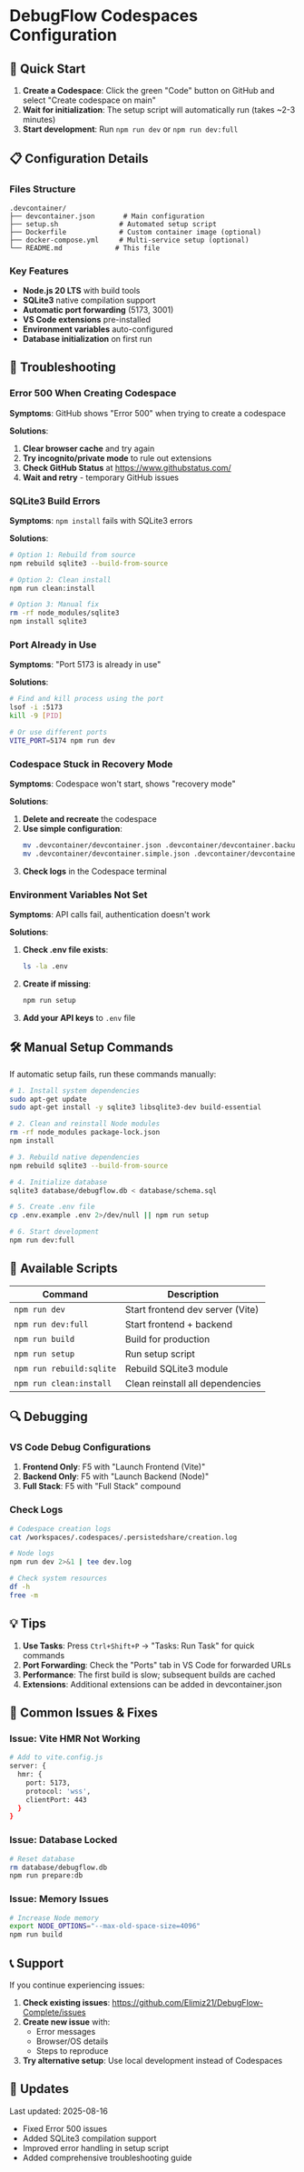 # DebugFlow Codespaces Configuration

## 🚀 Quick Start

1. **Create a Codespace**: Click the green "Code" button on GitHub and select "Create codespace on main"
2. **Wait for initialization**: The setup script will automatically run (takes ~2-3 minutes)
3. **Start development**: Run `npm run dev` or `npm run dev:full`

## 📋 Configuration Details

### Files Structure
```
.devcontainer/
├── devcontainer.json       # Main configuration
├── setup.sh               # Automated setup script
├── Dockerfile             # Custom container image (optional)
├── docker-compose.yml     # Multi-service setup (optional)
└── README.md             # This file
```

### Key Features
- **Node.js 20 LTS** with build tools
- **SQLite3** native compilation support
- **Automatic port forwarding** (5173, 3001)
- **VS Code extensions** pre-installed
- **Environment variables** auto-configured
- **Database initialization** on first run

## 🔧 Troubleshooting

### Error 500 When Creating Codespace

**Symptoms**: GitHub shows "Error 500" when trying to create a codespace

**Solutions**:
1. **Clear browser cache** and try again
2. **Try incognito/private mode** to rule out extensions
3. **Check GitHub Status** at https://www.githubstatus.com/
4. **Wait and retry** - temporary GitHub issues

### SQLite3 Build Errors

**Symptoms**: `npm install` fails with SQLite3 errors

**Solutions**:
```bash
# Option 1: Rebuild from source
npm rebuild sqlite3 --build-from-source

# Option 2: Clean install
npm run clean:install

# Option 3: Manual fix
rm -rf node_modules/sqlite3
npm install sqlite3
```

### Port Already in Use

**Symptoms**: "Port 5173 is already in use"

**Solutions**:
```bash
# Find and kill process using the port
lsof -i :5173
kill -9 [PID]

# Or use different ports
VITE_PORT=5174 npm run dev
```

### Codespace Stuck in Recovery Mode

**Symptoms**: Codespace won't start, shows "recovery mode"

**Solutions**:
1. **Delete and recreate** the codespace
2. **Use simple configuration**:
   ```bash
   mv .devcontainer/devcontainer.json .devcontainer/devcontainer.backup.json
   mv .devcontainer/devcontainer.simple.json .devcontainer/devcontainer.json
   ```
3. **Check logs** in the Codespace terminal

### Environment Variables Not Set

**Symptoms**: API calls fail, authentication doesn't work

**Solutions**:
1. **Check .env file exists**:
   ```bash
   ls -la .env
   ```
2. **Create if missing**:
   ```bash
   npm run setup
   ```
3. **Add your API keys** to `.env` file

## 🛠️ Manual Setup Commands

If automatic setup fails, run these commands manually:

```bash
# 1. Install system dependencies
sudo apt-get update
sudo apt-get install -y sqlite3 libsqlite3-dev build-essential

# 2. Clean and reinstall Node modules
rm -rf node_modules package-lock.json
npm install

# 3. Rebuild native dependencies
npm rebuild sqlite3 --build-from-source

# 4. Initialize database
sqlite3 database/debugflow.db < database/schema.sql

# 5. Create .env file
cp .env.example .env 2>/dev/null || npm run setup

# 6. Start development
npm run dev:full
```

## 📝 Available Scripts

| Command | Description |
|---------|-------------|
| `npm run dev` | Start frontend dev server (Vite) |
| `npm run dev:full` | Start frontend + backend |
| `npm run build` | Build for production |
| `npm run setup` | Run setup script |
| `npm run rebuild:sqlite` | Rebuild SQLite3 module |
| `npm run clean:install` | Clean reinstall all dependencies |

## 🔍 Debugging

### VS Code Debug Configurations

1. **Frontend Only**: F5 with "Launch Frontend (Vite)"
2. **Backend Only**: F5 with "Launch Backend (Node)"
3. **Full Stack**: F5 with "Full Stack" compound

### Check Logs

```bash
# Codespace creation logs
cat /workspaces/.codespaces/.persistedshare/creation.log

# Node logs
npm run dev 2>&1 | tee dev.log

# Check system resources
df -h
free -m
```

## 💡 Tips

1. **Use Tasks**: Press `Ctrl+Shift+P` → "Tasks: Run Task" for quick commands
2. **Port Forwarding**: Check the "Ports" tab in VS Code for forwarded URLs
3. **Performance**: The first build is slow; subsequent builds are cached
4. **Extensions**: Additional extensions can be added in devcontainer.json

## 🐛 Common Issues & Fixes

### Issue: Vite HMR Not Working
```bash
# Add to vite.config.js
server: {
  hmr: {
    port: 5173,
    protocol: 'wss',
    clientPort: 443
  }
}
```

### Issue: Database Locked
```bash
# Reset database
rm database/debugflow.db
npm run prepare:db
```

### Issue: Memory Issues
```bash
# Increase Node memory
export NODE_OPTIONS="--max-old-space-size=4096"
npm run build
```

## 📞 Support

If you continue experiencing issues:

1. **Check existing issues**: https://github.com/Elimiz21/DebugFlow-Complete/issues
2. **Create new issue** with:
   - Error messages
   - Browser/OS details
   - Steps to reproduce
3. **Try alternative setup**: Use local development instead of Codespaces

## 🔄 Updates

Last updated: 2025-08-16
- Fixed Error 500 issues
- Added SQLite3 compilation support
- Improved error handling in setup script
- Added comprehensive troubleshooting guide